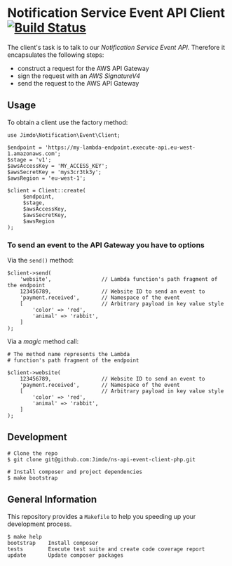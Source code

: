 # Notification Service Event API Client [![Build Status](https://travis-ci.com/Jimdo/ns-api-event-client-php.svg?token=xaHjcgAFSuULvgxb6q6z&branch=master)](https://travis-ci.com/Jimdo/ns-api-event-client-php)

The client's task is to talk to our *Notification Service Event API*. Therefore it encapsulates the following steps:

  - construct a request for the AWS API Gateway
  - sign the request with an *AWS SignatureV4*
  - send the request to the AWS API Gateway

## Usage

To obtain a client use the factory method:

```
use Jimdo\Notification\Event\Client;

$endpoint = 'https://my-lambda-endpoint.execute-api.eu-west-1.amazonaws.com';
$stage = 'v1';
$awsAccessKey = 'MY_ACCESS_KEY';
$awsSecretKey = 'mys3cr3tk3y';
$awsRegion = 'eu-west-1';

$client = Client::create(
     $endpoint,
     $stage,
     $awsAccessKey,
     $awsSecretKey,
     $awsRegion
);

```

### To send an event to the API Gateway you have to options

Via the `send()` method:

```
$client->send(
    'website',                // Lambda function's path fragment of the endpoint 
    123456789,                // Website ID to send an event to
    'payment.received',       // Namespace of the event
    [                         // Arbitrary payload in key value style
        'color' => 'red',
        'animal' => 'rabbit',
    ]
);
```

Via a *magic* method call:

```
# The method name represents the Lambda
# function's path fragment of the endpoint 

$client->website(
    123456789,                // Website ID to send an event to
    'payment.received',       // Namespace of the event
    [                         // Arbitrary payload in key value style
        'color' => 'red',
        'animal' => 'rabbit',
    ]
);
```

## Development

```
# Clone the repo
$ git clone git@github.com:Jimdo/ns-api-event-client-php.git

# Install composer and project dependencies
$ make bootstrap
```

## General Information

This repository provides a `Makefile` to help you speeding up your development process.

```
$ make help
bootstrap    Install composer
tests        Execute test suite and create code coverage report
update       Update composer packages
```

